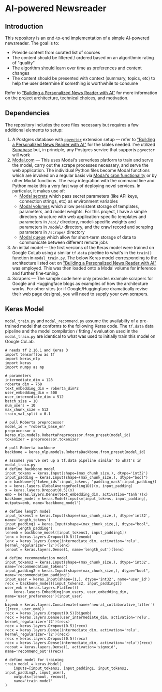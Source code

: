 # AI-powered Newsreader

## Introduction
This repository is an end-to-end implementation of a simple AI-powered newsreader. The goal is to:
- Provide content from curated list of sources
- The content should be filtered / ordered based on an algorithmic rating of "quality"
- The algorithm should learn over time as preferences and content changes
- The content should be presented with context (summary, topics, etc) to  help the user determine if something is worthwhile to consume

Refer to ["Building a Personalized News Reader with AI"](https://benjamintseng.com/portfolio/building-a-personalized-news-reader-with-ai/) for more information on the project architecture, technical choices, and motivation.

## Dependencies
The repository includes the core files necessary but requires a few additional elements to setup:
1. A Postgres database with [`pgvector`](https://github.com/pgvector/pgvector) extension setup — refer to ["Building a Personalized News Reader with AI"](https://benjamintseng.com/portfolio/building-a-personalized-news-reader-with-ai/) for the tables needed. I've utilized [Supabase](https://supabase.com/) but, in principle, any Postgres service that supports `pgvector` will work
2. [Modal.com](https://modal.com/) — This uses Modal's serverless platform to train and serve the model, carry out the scrape processes necessary, and serve the web application. The individual Python files become  Modal functions which are invoked on a regular basis via [Modal's cron functionality](https://modal.com/docs/guide/cron) or by other Modal functions. The easy integration with the command line and Python make this a very fast way of deploying novel services. In particular, it makes use of:
    * [Modal secrets](https://modal.com/docs/guide/secrets) which pass secret parameters (like API keys, connection strings, etc) as environment variables
    * [Modal volumes](https://modal.com/docs/guide/volumes) which allow persistent storage of templates, parameters, and model weights. For this project, I have a simple directory structure with web application-specific templates and parameters in `/api/` directory, model-specific weights and parameters in `/model/` directory, and the crawl record and scraping parameters in `/scrape/` directory
    * [Modal queue](https://modal.com/docs/guide/dicts-and-queues) which allow for short-term storage of data to communicate between different remote jobs
3. An initial model — the first versions of the Keras model were trained on Google CoLab using a similar `tf.data` pipeline to what's in the `train()` function in `modal_train.py`. The below Keras model corresponding to the architecture listed out on ["Building a Personalized News Reader with AI"](https://benjamintseng.com/portfolio/building-a-personalized-news-reader-with-ai/) was employed. This was then loaded onto a Modal volume for inference and further fine-tuning.
4. Scrapers — The sample code here only provides example scrapers for Google and Huggingface blogs as examples of how the architecture works. For other sites (or if Google/Huggingface dramatically revise their web page designs), you will need to supply your own scrapers. 

## Keras Model
`modal_train.py` and `modal_recommend.py` assume the availabilty of a pre-trained model that conforms to the following Keras code. The `tf.data` data pipeline and the model compilation / fitting / evaluation used in  the `modal_train.py` are identical to what was used to initially train this model on Google CoLab.

```
# needs tf 2.16.1 and Keras 3
import tensorflow as tf
import keras_nlp
import keras
import numpy as np

# parameters
intermediate_dim = 128
roberta_dim = 768
text_embedding_dim = roberta_dim*2
user_embedding_dim = 500
user_intermediate_dim = 512
batch_size = 10
num_users = 10
max_chunk_size = 512
train_val_split = 0.1

# pull Roberta preprocessor
model_id = "roberta_base_en"
preprocessor = keras_nlp.models.RobertaPreprocessor.from_preset(model_id)
tokenizer = preprocessor.tokenizer

# pull Roberta backbone
backbone = keras_nlp.models.RobertaBackbone.from_preset(model_id)

# assumes you've set up a tf.data pipeline similar to what's in modal_train.py
# define backbone model
input_tokens = keras.Input(shape=(max_chunk_size,), dtype='int32')
input_padding = keras.Input(shape=(max_chunk_size,), dtype="bool")
x = backbone({'token_ids':input_tokens, 'padding_mask':input_padding})
x = keras.layers.GlobalAveragePooling1D()(x, input_padding)
x = keras.layers.Dropout(0.5)(x)
emb = keras.layers.Dense(text_embedding_dim, activation='tanh')(x)
backbone_model = keras.Model(inputs=[input_tokens, input_padding], outputs=emb, name='backbone_model')

# define length model
input_tokens1 = keras.Input(shape=(max_chunk_size,), dtype='int32', name='length_tokens')
input_padding1 = keras.Input(shape=(max_chunk_size,), dtype="bool", name='length_padding')
lenemb = backbone_model([input_tokens1, input_padding1])
lenx = keras.layers.Dropout(0.5)(lenemb)
lenx = keras.layers.Dense(intermediate_dim, activation='relu', kernel_regularizer='l2')(lenx)
lenout = keras.layers.Dense(1, name='length_out')(lenx)

# define recommendation model
input_tokens2 = keras.Input(shape=(max_chunk_size,), dtype='int32', name='recommendation_tokens')
input_padding2 = keras.Input(shape=(max_chunk_size,), dtype="bool", name='recommendation_padding')
input_user = keras.Input(shape=(1,), dtype='int32', name='user_id')
recx = backbone_model([input_tokens2, input_padding2])
user_emb = keras.layers.Flatten()(
    keras.layers.Embedding(num_users, user_embedding_dim, name='user_preferences')(input_user)
)
bigemb = keras.layers.Concatenate(name='neural_collaborative_filter')([recx, user_emb])
recx = keras.layers.Dropout(0.5)(bigemb)
recx = keras.layers.Dense(user_intermediate_dim, activation='relu', kernel_regularizer='l2')(recx)
recx = keras.layers.Dropout(0.5)(recx)
recx = keras.layers.Dense(intermediate_dim, activation='relu', kernel_regularizer='l2')(recx)
recx = keras.layers.Dropout(0.5)(recx)
recx = keras.layers.Dense(intermediate_dim, activation='relu')(recx)
recout = keras.layers.Dense(1, activation='sigmoid', name='recommend_out')(recx)

# define model for training
train_model = keras.Model(
    inputs=[input_tokens1, input_padding1, input_tokens2, input_padding2, input_user], 
    outputs=[lenout, recout], 
    name='train_model'
)
```